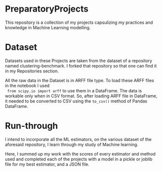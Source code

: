 # PreparatoryProjects

This repository is a collection of my projects capsulizing my practices and knowledge in Machine Learning modelling. 

# Dataset
Datasets used in these Projects are taken from the dataset of a repository named clustering-benchmark.
I forked that repository so that one can find it in my Repositories section.

All the raw data in the Dataset is in ARFF file type.
To load these ARFF files in the notebook I used  
``` from scipy.io import arff```  to use them in a DataFrame. The data is workable only when in CSV format. So, after loading ARFF file in DataFrame, it needed to be converted to CSV using the ```to_csv()``` method of Pandas DataFrame.

# Run-through
I intend to incorporate all the ML estimators, on the various dataset of the aforesaid repository, I learn through my study of Machine learning.

Here, I summed up my work with the scores of every estimator and method used and completed each of the projects with a model in a pickle or joblib file for my best estimator, and a JSON file.
